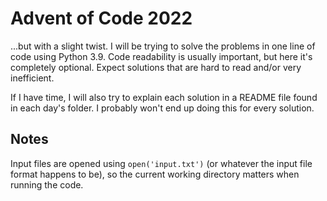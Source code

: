 # Advent of Code 2022

...but with a slight twist. I will be trying to solve the problems in one line of code using Python 3.9. Code readability is usually important, but here it's completely optional. Expect solutions that are hard to read and/or very inefficient.

If I have time, I will also try to explain each solution in a README file found in each day's folder. I probably won't end up doing this for every solution.

## Notes

Input files are opened using `open('input.txt')` (or whatever the input file format happens to be), so the current working directory matters when running the code.